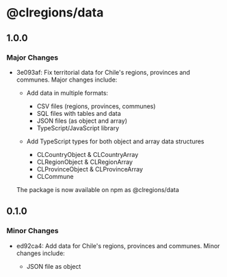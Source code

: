 # @clregions/data

## 1.0.0

### Major Changes

- 3e093af: Fix territorial data for Chile's regions, provinces and communes. Major changes include:

  - Add data in multiple formats:

    - CSV files (regions, provinces, communes)
    - SQL files with tables and data
    - JSON files (as object and array)
    - TypeScript/JavaScript library

  - Add TypeScript types for both object and array data structures
    - CLCountryObject & CLCountryArray
    - CLRegionObject & CLRegionArray
    - CLProvinceObject & CLProvinceArray
    - CLCommune

  The package is now available on npm as @clregions/data

## 0.1.0

### Minor Changes

- ed92ca4: Add data for Chile's regions, provinces and communes. Minor changes include:

    - JSON file as object
